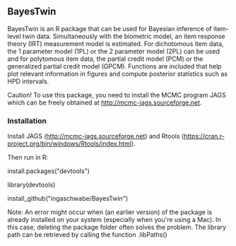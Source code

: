 ## BayesTwin
BayesTwin is an R package that can be used for Bayesian inference of item-level twin data. Simultaneously with the biometric model, an item response theory (IRT) measurement model is estimated. For dichotomous item data, the 1 parameter model (1PL) or the 2 parameter model (2PL) can be used and for polytomous item data, the partial credit model (PCM) or the generalized partial credit model (GPCM). Functions are included that help plot relevant information in figures and compute posterior statistics such as HPD intervals. 
 
Caution! To use this package, you need to install the MCMC program JAGS which can be freely obtained at http://mcmc-jags.sourceforge.net.

### Installation

Install JAGS (http://mcmc-jags.sourceforge.net) and Rtools (https://cran.r-project.org/bin/windows/Rtools/index.html). 

Then run in R:

install.packages("devtools")

library(devtools)

install_github("ingaschwabe/BayesTwin")

Note: An error might occur when (an earlier version) of the package is already installed on your system (especially when you're using a Mac). In this case, deleting the package folder often solves the problem. The library path can be retrieved by calling the function .libPaths() 
